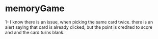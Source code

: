 # memoryGame
1- I know there is an issue, when picking the same card twice.
  there is an alert saying that card is already clicked, but the point is credited to score and and the card turns blank.
